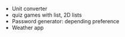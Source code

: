 - Unit converter
- quiz games with list, 2D lists
- Password generator: depending preference
- Weather app
